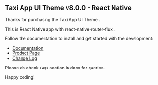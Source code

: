 ## Taxi App UI Theme v8.0.0  - React Native

Thanks for purchasing the Taxi App UI Theme .


This is React Native app with react-native-router-flux .

Follow the documentation to install and get started with the development:

- [Documentation]( http://docs.market.nativebase.io/react-native-taxi-app-ui/)
- [Product Page](https://market.nativebase.io/view/react-native-taxi-app-theme)
- [Change Log](http://gitstrap.com/strapmobile/TaxiApp/blob/v8.0.0/React-Native/ChangeLog.md)

Please do check `FAQs` section in docs for queries.

Happy coding!
